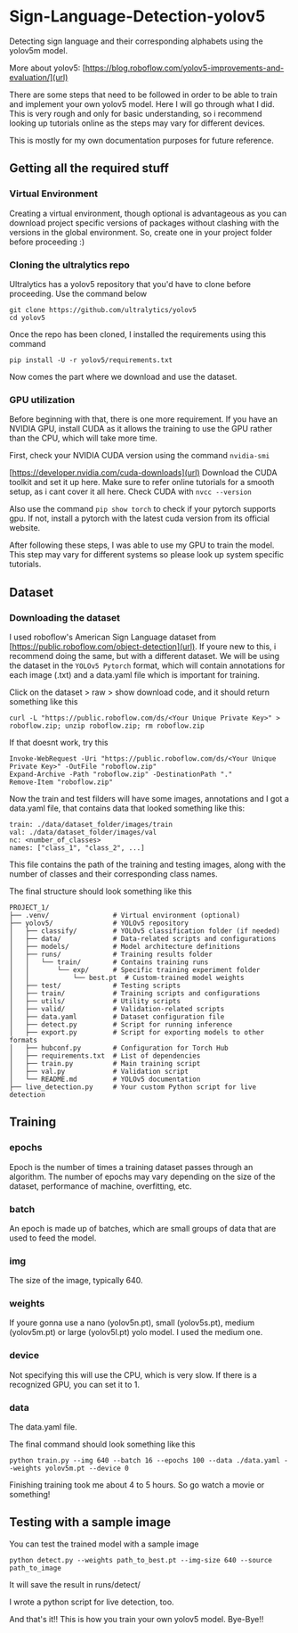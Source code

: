# Sign-Language-Detection-yolov5
Detecting sign language and their corresponding alphabets using the yolov5m model.

More about yolov5: [https://blog.roboflow.com/yolov5-improvements-and-evaluation/](url)

There are some steps that need to be followed in order to be able to train and implement your own yolov5 model. Here I will go through what I did. This is very rough and only for basic understanding, so i recommend looking up tutorials online as the steps may vary for different devices.

This is mostly for my own documentation purposes for future reference.

## Getting all the required stuff
### Virtual Environment
Creating a virtual environment, though optional is advantageous as you can download project specific versions of packages without clashing with the versions in the global environment.
So, create one in your project folder before proceeding :)

### Cloning the ultralytics repo
Ultralytics has a yolov5 repository that you'd have to clone before proceeding. Use the command below
```
git clone https://github.com/ultralytics/yolov5
cd yolov5
```
Once the repo has been cloned, I installed the requirements using this command
```
pip install -U -r yolov5/requirements.txt
```
Now comes the part where we download and use the dataset.

### GPU utilization
Before beginning with that, there is one more requirement. If you have an NVIDIA GPU, install CUDA as it allows the training to use the GPU rather than the CPU, which will take more time.

First, check your NVIDIA CUDA version using the command ```nvidia-smi```

[https://developer.nvidia.com/cuda-downloads](url) 
Download the CUDA toolkit and set it up here. Make sure to refer online tutorials for a smooth setup, as i cant cover it all here. Check CUDA with ```nvcc --version```

Also use the command ```pip show torch``` to check if your pytorch supports gpu. If not, install a pytorch with the latest cuda version from its official website.

After following these steps, I was able to use my GPU to train the model. This step may vary for different systems so please look up system specific tutorials.

## Dataset
### Downloading the dataset
I used roboflow's American Sign Language dataset from [https://public.roboflow.com/object-detection](url). If youre new to this, i recommend doing the same, but with a different dataset.
We will be using the dataset in the ```YOLOv5 Pytorch``` format, which will contain annotations for each image (.txt) and a data.yaml file which is important for training.

Click on the dataset > raw > show download code, and it should return something like this

```
curl -L "https://public.roboflow.com/ds/<Your Unique Private Key>" > roboflow.zip; unzip roboflow.zip; rm roboflow.zip
```
If that doesnt work, try this
```
Invoke-WebRequest -Uri "https://public.roboflow.com/ds/<Your Unique Private Key>" -OutFile "roboflow.zip"
Expand-Archive -Path "roboflow.zip" -DestinationPath "."
Remove-Item "roboflow.zip"
```
Now the train and test filders will have some images, annotations and I got a data.yaml file, that contains data that looked something like this:
```
train: ./data/dataset_folder/images/train  
val: ./data/dataset_folder/images/val
nc: <number_of_classes>
names: ["class_1", "class_2", ...]              
```
This file contains the path of the training and testing images, along with the number of classes and their corresponding class names.

The final structure should look something like this
```
PROJECT_1/
├── .venv/                # Virtual environment (optional)
├── yolov5/               # YOLOv5 repository
│   ├── classify/         # YOLOv5 classification folder (if needed)
│   ├── data/             # Data-related scripts and configurations
│   ├── models/           # Model architecture definitions
│   ├── runs/             # Training results folder
│   │   └── train/        # Contains training runs
│   │       └── exp/      # Specific training experiment folder
│   │           └── best.pt  # Custom-trained model weights
│   ├── test/             # Testing scripts
│   ├── train/            # Training scripts and configurations
│   ├── utils/            # Utility scripts
│   ├── valid/            # Validation-related scripts
│   ├── data.yaml         # Dataset configuration file
│   ├── detect.py         # Script for running inference
│   ├── export.py         # Script for exporting models to other formats
│   ├── hubconf.py        # Configuration for Torch Hub
│   ├── requirements.txt  # List of dependencies
│   ├── train.py          # Main training script
│   ├── val.py            # Validation script
│   └── README.md         # YOLOv5 documentation
├── live_detection.py     # Your custom Python script for live detection   
```
## Training
### epochs
Epoch is the number of times a training dataset passes through an algorithm. The number of epochs may vary depending on the size of the dataset, performance of machine, overfitting, etc.

### batch
An epoch is made up of batches, which are small groups of data that are used to feed the model.

### img
The size of the image, typically 640.

### weights
If youre gonna use a nano (yolov5n.pt), small (yolov5s.pt), medium (yolov5m.pt) or large (yolov5l.pt) yolo model. I used the medium one.

### device
Not specifying this will use the CPU, which is very slow. If there is a recognized GPU, you can set it to 1.

### data
The data.yaml file.

The final command should look something like this
```
python train.py --img 640 --batch 16 --epochs 100 --data ./data.yaml --weights yolov5m.pt --device 0
```
Finishing training took me about 4 to 5 hours. So go watch a movie or something!

## Testing with a sample image

You can test the trained model with a sample image
```
python detect.py --weights path_to_best.pt --img-size 640 --source path_to_image
```
It will save the result in runs/detect/

I wrote a python script for live detection, too.

And that's it!! This is how you train your own yolov5 model. 
Bye-Bye!!
